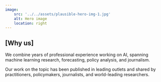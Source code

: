 ```yaml
---
image:
    src: '../../assets/plausible-hero-img-1.jpg'
    alt: Hero image
    location: right
---
```


## [Why us]

We combine years of professional experience working on AI, spanning machine learning research, forecasting, policy analysis, and journalism.

Our work on the topic has been published in leading outlets and shared by practitioners, policymakers, journalists, and world-leading researchers.
